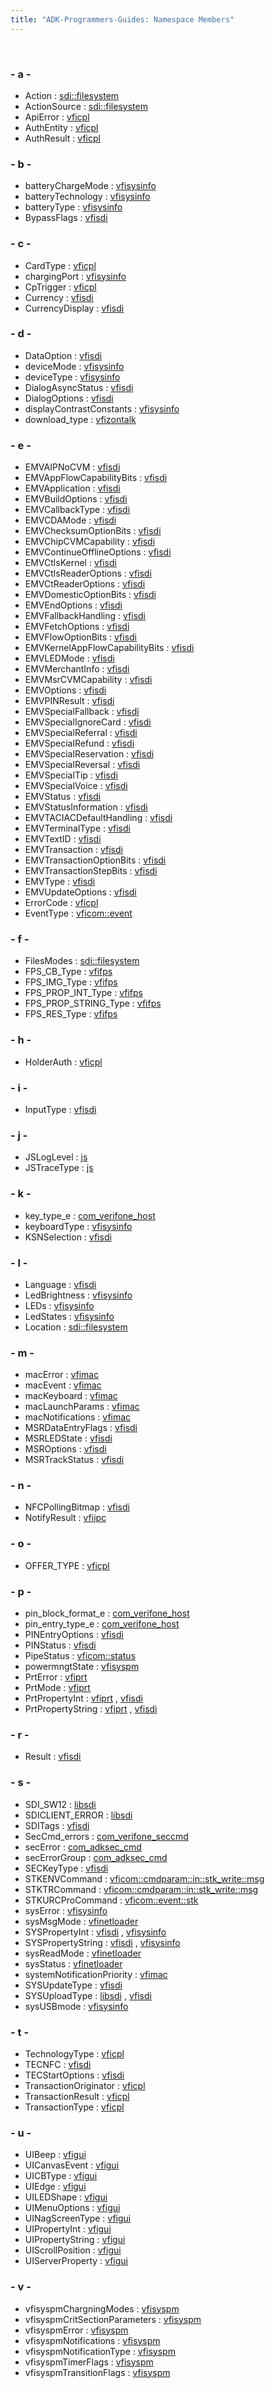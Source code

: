 ```yaml
---
title: "ADK-Programmers-Guides: Namespace Members"
---
```


 

### - a -

- Action : <a href="namespacesdi_1_1filesystem.md#a8bb1ef53467e4f61410d12822d922498">sdi::filesystem</a>
- ActionSource : <a href="namespacesdi_1_1filesystem.md#a69f0011e8e844cb97a3507c1da3aa656">sdi::filesystem</a>
- ApiError : <a href="namespacevficpl.md#a6aec14d1e03f2a2bf43eeae11b6a0ca4">vficpl</a>
- AuthEntity : <a href="namespacevficpl.md#abf880d7292973573c80d9fd18ea77453">vficpl</a>
- AuthResult : <a href="namespacevficpl.md#a87ba9bd5edfd749f4729620dbadd5fce">vficpl</a>

### - b -

- batteryChargeMode : <a href="namespacevfisysinfo.md#abc77bacf1ef4ca38d5c36d1bd0f0dbc3">vfisysinfo</a>
- batteryTechnology : <a href="namespacevfisysinfo.md#ab1364fb3f15eaef5512f0b2747d4d4d4">vfisysinfo</a>
- batteryType : <a href="namespacevfisysinfo.md#ae805055fa35ecba75726c6df82f11579">vfisysinfo</a>
- BypassFlags : <a href="namespacevfisdi.md#a7f70949d162e40270307b2aaf481e2b2">vfisdi</a>

### - c -

- CardType : <a href="namespacevficpl.md#a76b9e96d86b331202dcc0fba38b758cd">vficpl</a>
- chargingPort : <a href="namespacevfisysinfo.md#ab1d3eb0719374c59ae67ae2510c2a227">vfisysinfo</a>
- CpTrigger : <a href="namespacevficpl.md#aba55b083790f62440bcff1c23bbe2f12">vficpl</a>
- Currency : <a href="namespacevfisdi.md#a59f74bf9ae55ffd390b8806b2559021c">vfisdi</a>
- CurrencyDisplay : <a href="namespacevfisdi.md#ac8c9a7e6b9069dbf93c0520716472812">vfisdi</a>

### - d -

- DataOption : <a href="namespacevfisdi.md#a7fee88318f15e2a1c4a8d13aa0de5e7f">vfisdi</a>
- deviceMode : <a href="namespacevfisysinfo.md#a3fb5bf7c745ff826b7ea1ca5b9fb94bc">vfisysinfo</a>
- deviceType : <a href="namespacevfisysinfo.md#aa5d3f9981cdbd91516c1474006a80fe4">vfisysinfo</a>
- DialogAsyncStatus : <a href="namespacevfisdi.md#a948de32bb8a31f38655af1ad0f5a969c">vfisdi</a>
- DialogOptions : <a href="namespacevfisdi.md#a1614be3a1391b5e24bd1a3be10e24130">vfisdi</a>
- displayContrastConstants : <a href="namespacevfisysinfo.md#a41c1459dc516e6151fac2c8691eee617">vfisysinfo</a>
- download_type : <a href="namespacevfizontalk.md#a56f38ce1d91b5263d2ca5af8d537d696">vfizontalk</a>

### - e -

- EMVAIPNoCVM : <a href="namespacevfisdi.md#a03d617db0d989a73bc46b9e0021cb69e">vfisdi</a>
- EMVAppFlowCapabilityBits : <a href="namespacevfisdi.md#a0410f3919a081084ec7990094952a466">vfisdi</a>
- EMVApplication : <a href="namespacevfisdi.md#a8052a67c3959213b52dd27937865979c">vfisdi</a>
- EMVBuildOptions : <a href="namespacevfisdi.md#a02bb8f6a423b436e4ca090da42697125">vfisdi</a>
- EMVCallbackType : <a href="namespacevfisdi.md#aaba1777608004885631cc299b47cf9b2">vfisdi</a>
- EMVCDAMode : <a href="namespacevfisdi.md#a4e8f49362dc45d57bf1266586921a704">vfisdi</a>
- EMVChecksumOptionBits : <a href="namespacevfisdi.md#a96fc75da8a06e6e7e0d476eb3490cf54">vfisdi</a>
- EMVChipCVMCapability : <a href="namespacevfisdi.md#a7d2b0b7c4e75c35df6b967fc3ce6d19f">vfisdi</a>
- EMVContinueOfflineOptions : <a href="namespacevfisdi.md#af411c5c7608d9fc986fa0431e6638fc0">vfisdi</a>
- EMVCtlsKernel : <a href="namespacevfisdi.md#a696fa0306235a7b0e51098b268196f8d">vfisdi</a>
- EMVCtlsReaderOptions : <a href="namespacevfisdi.md#a6e2bd35a8ed2d0a3cd6f3867d65407c0">vfisdi</a>
- EMVCtReaderOptions : <a href="namespacevfisdi.md#a7511f712094c1bc6defd81a587c42421">vfisdi</a>
- EMVDomesticOptionBits : <a href="namespacevfisdi.md#a56382f02ae4b6d9b13d58b89db9dfabe">vfisdi</a>
- EMVEndOptions : <a href="namespacevfisdi.md#a5ead62a9f87a0f527d9d28646dc201bc">vfisdi</a>
- EMVFallbackHandling : <a href="namespacevfisdi.md#ab98bea80611a71cbd8116282fd8e710c">vfisdi</a>
- EMVFetchOptions : <a href="namespacevfisdi.md#adccd89f5a40da0773b4b0a34c96501b7">vfisdi</a>
- EMVFlowOptionBits : <a href="namespacevfisdi.md#a850bee3381678f76351799920293d8c8">vfisdi</a>
- EMVKernelAppFlowCapabilityBits : <a href="namespacevfisdi.md#a27b0f2c0fbec196efc4df7eb1479ca6f">vfisdi</a>
- EMVLEDMode : <a href="namespacevfisdi.md#a59254b6e197acb1a47c8bc862e4049e2">vfisdi</a>
- EMVMerchantInfo : <a href="namespacevfisdi.md#ade3f623c535880859676a90c3f497426">vfisdi</a>
- EMVMsrCVMCapability : <a href="namespacevfisdi.md#a67047af93323a65d81d5facfcea99fc2">vfisdi</a>
- EMVOptions : <a href="namespacevfisdi.md#a947ef47a4b7b1be33337e585ec2f9c0d">vfisdi</a>
- EMVPINResult : <a href="namespacevfisdi.md#a95cf5c31200663caf8179c8a7917d501">vfisdi</a>
- EMVSpecialFallback : <a href="namespacevfisdi.md#a454ea136b6e46b397bfca4f946045ed2">vfisdi</a>
- EMVSpecialIgnoreCard : <a href="namespacevfisdi.md#a73e96cba144044a23b797a5a1d67dc98">vfisdi</a>
- EMVSpecialReferral : <a href="namespacevfisdi.md#a39670f95eb414c48a2049dcaebfa18c9">vfisdi</a>
- EMVSpecialRefund : <a href="namespacevfisdi.md#af7bea3fccf8be5b2d31451b707e6482f">vfisdi</a>
- EMVSpecialReservation : <a href="namespacevfisdi.md#ab7c67488b7dd812c5f2cc5872c34777b">vfisdi</a>
- EMVSpecialReversal : <a href="namespacevfisdi.md#a527db2ffc0b36ba51722a4cbffabfbde">vfisdi</a>
- EMVSpecialTip : <a href="namespacevfisdi.md#a20ab3a697c1685e061a84894e9b516a4">vfisdi</a>
- EMVSpecialVoice : <a href="namespacevfisdi.md#a083fabcbd2e52934956f5585fb965eb4">vfisdi</a>
- EMVStatus : <a href="namespacevfisdi.md#a904e5abfa09e53cda6dd4c6ba5fa5b02">vfisdi</a>
- EMVStatusInformation : <a href="namespacevfisdi.md#ad10397eed245df0858717fd542bd73f5">vfisdi</a>
- EMVTACIACDefaultHandling : <a href="namespacevfisdi.md#abf4be50b275bd2590cd619749657678f">vfisdi</a>
- EMVTerminalType : <a href="namespacevfisdi.md#a07484fbccadca77622d5a404fc10b02c">vfisdi</a>
- EMVTextID : <a href="namespacevfisdi.md#a83240a5d45ca85aa1eb2a8a3dbf975af">vfisdi</a>
- EMVTransaction : <a href="namespacevfisdi.md#a36a1ebacbf82d10a5db76377f8e225fd">vfisdi</a>
- EMVTransactionOptionBits : <a href="namespacevfisdi.md#a97404ed81bf6af62c4f31faf474b6f2e">vfisdi</a>
- EMVTransactionStepBits : <a href="namespacevfisdi.md#af236ded36f194e16ce3e62b178a2e531">vfisdi</a>
- EMVType : <a href="namespacevfisdi.md#a20ad31c9a6f36fcc40996394873fa695">vfisdi</a>
- EMVUpdateOptions : <a href="namespacevfisdi.md#a03bd3841873c3a3691da4d988044a817">vfisdi</a>
- ErrorCode : <a href="namespacevficpl.md#a59e56af19e754a6aa26a612ebf91d05f">vficpl</a>
- EventType : <a href="namespacevficom_1_1event.md#a2628ea8d12e8b2563c32f05dc7fff6fa">vficom::event</a>

### - f -

- FilesModes : <a href="namespacesdi_1_1filesystem.md#a0b27accd35d4c377ef3a7c04b82a8b1f">sdi::filesystem</a>
- FPS_CB_Type : <a href="namespacevfifps.md#a5d7a8d9c16c82913bda07e2105783e0b">vfifps</a>
- FPS_IMG_Type : <a href="namespacevfifps.md#af3c1346c7455895cfa8c46ccffdf7d50">vfifps</a>
- FPS_PROP_INT_Type : <a href="namespacevfifps.md#af96966f9c2d007371a573af52137396c">vfifps</a>
- FPS_PROP_STRING_Type : <a href="namespacevfifps.md#a94a6e9df02d10dc416e0a1e1b0b6dde7">vfifps</a>
- FPS_RES_Type : <a href="namespacevfifps.md#a3c1df956eda8f33eb06d11d024147870">vfifps</a>

### - h -

- HolderAuth : <a href="namespacevficpl.md#abc1dfb7e5d03f66392b0b4e8be15af50">vficpl</a>

### - i -

- InputType : <a href="namespacevfisdi.md#a5fc772c800c3d40d2b95564e8a839bab">vfisdi</a>

### - j -

- JSLogLevel : <a href="namespacejs.md#ab8a0c8e0d128f31e9b6aed5cbcc2a71c">js</a>
- JSTraceType : <a href="namespacejs.md#ad20456843dd92e66711a2f7bf92ba403">js</a>

### - k -

- key_type_e : <a href="namespacecom__verifone__host.md#ab6420af507afd2c6a57f725ad69d11cb">com_verifone_host</a>
- keyboardType : <a href="namespacevfisysinfo.md#a7eb335c3825953082e42dc209ff04c05">vfisysinfo</a>
- KSNSelection : <a href="namespacevfisdi.md#add4280440188ede2e1f6ea4397df6cfa">vfisdi</a>

### - l -

- Language : <a href="namespacevfisdi.md#a315ca917ad583797f709ea477dd28705">vfisdi</a>
- LedBrightness : <a href="namespacevfisysinfo.md#a55dc64efc347b073c4504e53decdbe03">vfisysinfo</a>
- LEDs : <a href="namespacevfisysinfo.md#ab6831a7d06c0a2bc69f9b024f6445a80">vfisysinfo</a>
- LedStates : <a href="namespacevfisysinfo.md#ac53d0dd4fdb8c227b07184816614b3f9">vfisysinfo</a>
- Location : <a href="namespacesdi_1_1filesystem.md#aecaf6a9545fa815deb4b8e64e144ce43">sdi::filesystem</a>

### - m -

- macError : <a href="namespacevfimac.md#a343256ae5f150542a1f6a38fcaca216c">vfimac</a>
- macEvent : <a href="namespacevfimac.md#a3bc43cdb5f4033e625bb6dc7e1579d4b">vfimac</a>
- macKeyboard : <a href="namespacevfimac.md#a7ecd7d8b8c98bd60b3a7d95dc5da7c5f">vfimac</a>
- macLaunchParams : <a href="namespacevfimac.md#a3d1d0138ae66b9a9e03ae518de7ecf63">vfimac</a>
- macNotifications : <a href="namespacevfimac.md#aabd24d8a0b08ebc6a6da2c43b0ae2d9b">vfimac</a>
- MSRDataEntryFlags : <a href="namespacevfisdi.md#af8a08b710c1b1d72eb35d010a0554af8">vfisdi</a>
- MSRLEDState : <a href="namespacevfisdi.md#ab82c9a1c9036044d8f9b55f2f516a84c">vfisdi</a>
- MSROptions : <a href="namespacevfisdi.md#a8510b06f00101bd90866f5c5291c0461">vfisdi</a>
- MSRTrackStatus : <a href="namespacevfisdi.md#aa65c19cf079b86e73f9fe56c75453870">vfisdi</a>

### - n -

- NFCPollingBitmap : <a href="namespacevfisdi.md#a300a8f448845a18d7a0072977c0bb71c">vfisdi</a>
- NotifyResult : <a href="namespacevfiipc.md#a7eda24f6e23d0f36491cc949c16ac4c3">vfiipc</a>

### - o -

- OFFER_TYPE : <a href="namespacevficpl.md#ad7c9d0eab3af08a96ce9fd9ce293de88">vficpl</a>

### - p -

- pin_block_format_e : <a href="namespacecom__verifone__host.md#a9187fdfc7bd10fdf9a04181929e41693">com_verifone_host</a>
- pin_entry_type_e : <a href="namespacecom__verifone__host.md#a112cf2dddd5a504da9cb646fe6df856a">com_verifone_host</a>
- PINEntryOptions : <a href="namespacevfisdi.md#a453c6f44da2d1cbb38f75bfca71f8911">vfisdi</a>
- PINStatus : <a href="namespacevfisdi.md#a7cb4a518b7083f951a212048cbf2db08">vfisdi</a>
- PipeStatus : <a href="namespacevficom_1_1status.md#ae7ba2f563df916ce3ce6be92a19d2bbc">vficom::status</a>
- powermngtState : <a href="namespacevfisyspm.md#ad6865f9a76c1985e26c2e86719fc674a">vfisyspm</a>
- PrtError : <a href="namespacevfiprt.md#aabb64aaac27500bf4b3b419feff87361">vfiprt</a>
- PrtMode : <a href="namespacevfiprt.md#aee9be45580d5cde27d2a82b09fe3c601">vfiprt</a>
- PrtPropertyInt : <a href="namespacevfiprt.md#a5616550e7b7e340d3e599ba1aece137e">vfiprt</a> , <a href="namespacevfisdi.md#a5616550e7b7e340d3e599ba1aece137e">vfisdi</a>
- PrtPropertyString : <a href="namespacevfiprt.md#a063ad187f3b6a77eca82feb4065ed489">vfiprt</a> , <a href="namespacevfisdi.md#a063ad187f3b6a77eca82feb4065ed489">vfisdi</a>

### - r -

- Result : <a href="namespacevfisdi.md#a28287671eaf7406afd604bd055ba4066">vfisdi</a>

### - s -

- SDI_SW12 : <a href="namespacelibsdi.md#a0af9b7a9de719071122f396865ecebc9">libsdi</a>
- SDICLIENT_ERROR : <a href="namespacelibsdi.md#a88afe55c2211351a88265153f28797e4">libsdi</a>
- SDITags : <a href="namespacevfisdi.md#ac9842112c341daedac40f79bbfdd65a4">vfisdi</a>
- SecCmd_errors : <a href="namespacecom__verifone__seccmd.md#a37f4111ddad314e8d0d664c1c4ec3a0a">com_verifone_seccmd</a>
- secError : <a href="namespacecom__adksec__cmd.md#af511ddd4237541a758df48299546d49a">com_adksec_cmd</a>
- secErrorGroup : <a href="namespacecom__adksec__cmd.md#afe1062c1bfd2726a8d1ab38e7811bfb1">com_adksec_cmd</a>
- SECKeyType : <a href="namespacevfisdi.md#a87dd143fe6111a6ef7ba8fc25a4ec40b">vfisdi</a>
- STKENVCommand : <a href="namespacevficom_1_1cmdparam_1_1in_1_1stk__write_1_1msg.md#a37a60d6078b7db799def050b0df8575c">vficom::cmdparam::in::stk_write::msg</a>
- STKTRCommand : <a href="namespacevficom_1_1cmdparam_1_1in_1_1stk__write_1_1msg.md#a234450c2c657a6d5316bb8188dbbcd5d">vficom::cmdparam::in::stk_write::msg</a>
- STKURCProCommand : <a href="namespacevficom_1_1event_1_1stk.md#a5c9f20e9dfda7ed7ed70d7a4b3dab65c">vficom::event::stk</a>
- sysError : <a href="namespacevfisysinfo.md#aadc050f211cba10bc174fe72cc02ac09">vfisysinfo</a>
- sysMsgMode : <a href="namespacevfinetloader.md#aed6b03cebf679080000ec2bc8e934436">vfinetloader</a>
- SYSPropertyInt : <a href="namespacevfisdi.md#a53e0b4c578c61cc0de3c3daa5fee72b6">vfisdi</a> , <a href="namespacevfisysinfo.md#a53e0b4c578c61cc0de3c3daa5fee72b6">vfisysinfo</a>
- SYSPropertyString : <a href="namespacevfisdi.md#aaa98bbf503c2b2cb3ebd81f35b5cb6c5">vfisdi</a> , <a href="namespacevfisysinfo.md#aaa98bbf503c2b2cb3ebd81f35b5cb6c5">vfisysinfo</a>
- sysReadMode : <a href="namespacevfinetloader.md#a94cc038c7531a6a77b801ea738c8c207">vfinetloader</a>
- sysStatus : <a href="namespacevfinetloader.md#a5f296faf43817f74cdc62a57df124574">vfinetloader</a>
- systemNotificationPriority : <a href="namespacevfimac.md#af8d28bc2c3fa0398b42f840088f59a4b">vfimac</a>
- SYSUpdateType : <a href="namespacevfisdi.md#ae85b937298c01c4202810ff9a3133b11">vfisdi</a>
- SYSUploadType : <a href="namespacelibsdi.md#af55973ce01a27acae146f17b4a0366fa">libsdi</a> , <a href="namespacevfisdi.md#af55973ce01a27acae146f17b4a0366fa">vfisdi</a>
- sysUSBmode : <a href="namespacevfisysinfo.md#a646d1bfd53de12ebf78fd6c379f37a39">vfisysinfo</a>

### - t -

- TechnologyType : <a href="namespacevficpl.md#a1c203ac3c282fe7696ce695935e2b5dc">vficpl</a>
- TECNFC : <a href="namespacevfisdi.md#a7517b629597bd1d709d208633e0c15b1">vfisdi</a>
- TECStartOptions : <a href="namespacevfisdi.md#af8fdc1631dd205cd2006934477f761be">vfisdi</a>
- TransactionOriginator : <a href="namespacevficpl.md#a6c410aee3c873fc45fe7bccf53c6b8d5">vficpl</a>
- TransactionResult : <a href="namespacevficpl.md#affde3f05c6a4a5092ccd40ec3e830d43">vficpl</a>
- TransactionType : <a href="namespacevficpl.md#aa7a2e64697569804f14626bbb2649a58">vficpl</a>

### - u -

- UIBeep : <a href="namespacevfigui.md#a8810a38d55f6476c22d819dfc6fc8876">vfigui</a>
- UICanvasEvent : <a href="namespacevfigui.md#ab39be9e8cfe25802d65abffda76e2ce9">vfigui</a>
- UICBType : <a href="namespacevfigui.md#a2eee911f81a366ee45341def47875e17">vfigui</a>
- UIEdge : <a href="namespacevfigui.md#a953c1b2cadd586de592b1f3dc07eab7e">vfigui</a>
- UILEDShape : <a href="namespacevfigui.md#ab9093178bd56d7fa93a9f14269817087">vfigui</a>
- UIMenuOptions : <a href="namespacevfigui.md#aa90b029c4b564092e6cdb23f518b6bb8">vfigui</a>
- UINagScreenType : <a href="namespacevfigui.md#a1b866918923778597a21f37a9cb6d821">vfigui</a>
- UIPropertyInt : <a href="namespacevfigui.md#a0c064fcc5409b0845e11925a55f324bd">vfigui</a>
- UIPropertyString : <a href="namespacevfigui.md#a72b6555c0bdbb3b9869dd1f7c05f67bb">vfigui</a>
- UIScrollPosition : <a href="namespacevfigui.md#a09efbc077884a4944a73602edd62f2c4">vfigui</a>
- UIServerProperty : <a href="namespacevfigui.md#a84ff3a6d9454d39192c2fccc92900230">vfigui</a>

### - v -

- vfisyspmChargningModes : <a href="namespacevfisyspm.md#a52110948b0aa4715d6ff642d1cb32889">vfisyspm</a>
- vfisyspmCritSectionParameters : <a href="namespacevfisyspm.md#ad9757c6641d1ed2c0a5d438d08ce9cc0">vfisyspm</a>
- vfisyspmError : <a href="namespacevfisyspm.md#a116cd14a22494b717a346ddd5be42746">vfisyspm</a>
- vfisyspmNotifications : <a href="namespacevfisyspm.md#a40ea12a9b19b561cd7403fc1362c49d0">vfisyspm</a>
- vfisyspmNotificationType : <a href="namespacevfisyspm.md#a12f0755f1d6c6a1c2116fd1d626a36b2">vfisyspm</a>
- vfisyspmTimerFlags : <a href="namespacevfisyspm.md#a8bf72e0a67065ff830248d4f950bccf8">vfisyspm</a>
- vfisyspmTransitionFlags : <a href="namespacevfisyspm.md#adffb93f77c4d1190fd7dc0397335b9a2">vfisyspm</a>
